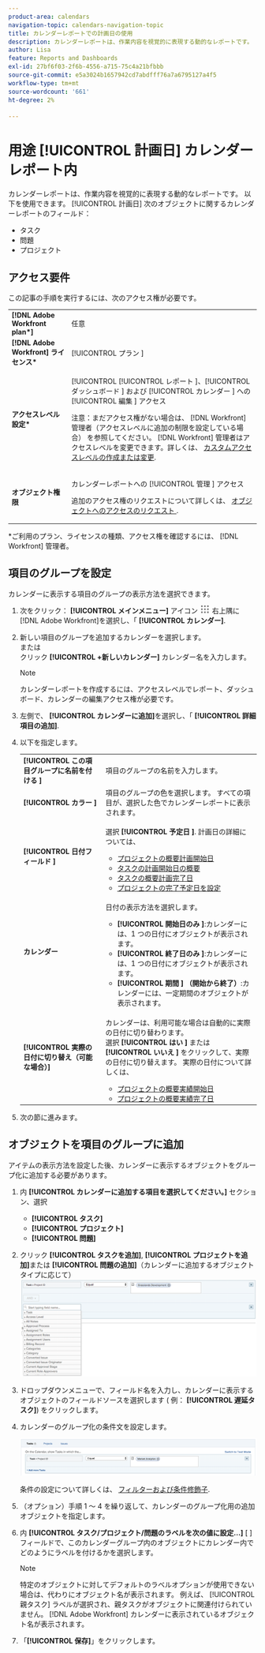 ```yaml
---
product-area: calendars
navigation-topic: calendars-navigation-topic
title: カレンダーレポートでの計画日の使用
description: カレンダーレポートは、作業内容を視覚的に表現する動的なレポートです。 タスク、タスク、タスク、プロジェクトに関するカレンダーレポートで、[ 予定日 ] フィールドを使用できます。
author: Lisa
feature: Reports and Dashboards
exl-id: 27bf6f03-2f6b-4556-a715-75c4a21bfbbb
source-git-commit: e5a3024b1657942cd7abdfff76a7a6795127a4f5
workflow-type: tm+mt
source-wordcount: '661'
ht-degree: 2%

---
```


# 用途 [!UICONTROL 計画日] カレンダーレポート内

カレンダーレポートは、作業内容を視覚的に表現する動的なレポートです。 以下を使用できます。 [!UICONTROL 計画日] 次のオブジェクトに関するカレンダーレポートのフィールド：

* タスク
* 問題
* プロジェクト

## アクセス要件

この記事の手順を実行するには、次のアクセス権が必要です。

<table style="table-layout:auto"> 
 <col> 
 </col> 
 <col> 
 </col> 
 <tbody> 
  <tr> 
   <td role="rowheader"><strong>[!DNL Adobe Workfront plan*]</strong></td> 
   <td> <p>任意</p> </td> 
  </tr> 
  <tr> 
   <td role="rowheader"><strong>[!DNL Adobe Workfront] ライセンス*</strong></td> 
   <td> <p>[!UICONTROL プラン ] </p> </td> 
  </tr> 
  <tr> 
   <td role="rowheader"><strong>アクセスレベル設定*</strong></td> 
   <td> <p>[!UICONTROL [!UICONTROL レポート ]、[!UICONTROL ダッシュボード ] および [!UICONTROL カレンダー ] への [!UICONTROL 編集 ] アクセス</p> <p>注意：まだアクセス権がない場合は、 [!DNL Workfront] 管理者（アクセスレベルに追加の制限を設定している場合） を参照してください。 [!DNL Workfront] 管理者はアクセスレベルを変更できます。詳しくは、 <a href="../../../administration-and-setup/add-users/configure-and-grant-access/create-modify-access-levels.md" class="MCXref xref">カスタムアクセスレベルの作成または変更</a>.</p> </td> 
  </tr> 
  <tr> 
   <td role="rowheader"><strong>オブジェクト権限</strong></td> 
   <td> <p>カレンダーレポートへの [!UICONTROL 管理 ] アクセス</p> <p>追加のアクセス権のリクエストについて詳しくは、 <a href="../../../workfront-basics/grant-and-request-access-to-objects/request-access.md" class="MCXref xref">オブジェクトへのアクセスのリクエスト </a>.</p> </td> 
  </tr> 
 </tbody> 
</table>

&#42;ご利用のプラン、ライセンスの種類、アクセス権を確認するには、 [!DNL Workfront] 管理者。

## 項目のグループを設定

カレンダーに表示する項目のグループの表示方法を選択できます。

1. 次をクリック： **[!UICONTROL メインメニュー]** アイコン ![](assets/main-menu-icon.png) 右上隅に [!DNL Adobe Workfront]を選択し、「 **[!UICONTROL カレンダー]**.

1. 新しい項目のグループを追加するカレンダーを選択します。\
   または\
   クリック **[!UICONTROL +新しいカレンダー]** カレンダー名を入力します。

   >[!NOTE]
   >
   >カレンダーレポートを作成するには、アクセスレベルでレポート、ダッシュボード、カレンダーの編集アクセス権が必要です。

1. 左側で、 **[!UICONTROL カレンダーに追加]**&#x200B;を選択し、「 **[!UICONTROL 詳細項目の追加]**.

1. 以下を指定します。

   <table style="table-layout:auto">
    <col>
    <col>
    <tbody>
     <tr>
      <td role="rowheader"><strong>[!UICONTROL この項目グループに名前を付ける ]</strong></td>
      <td>項目のグループの名前を入力します。</td>
     </tr>
     <tr>
      <td role="rowheader"><strong>[!UICONTROL カラー ]</strong></td>
      <td>項目のグループの色を選択します。 すべての項目が、選択した色でカレンダーレポートに表示されます。</td>
     </tr>
     <tr>
      <td role="rowheader"><strong>[!UICONTROL 日付フィールド ]</strong></td>
      <td><p>選択 <strong>[!UICONTROL 予定日 ]</strong>. 計画日の詳細については、 </p>
       <ul>
        <li><a href="../../../manage-work/projects/planning-a-project/project-planned-start-date.md" class="MCXref xref">プロジェクトの概要計画開始日</a></li>
        <li><a href="../../../manage-work/tasks/task-information/task-planned-start-date.md" class="MCXref xref">タスクの計画開始日の概要</a></li>
        <li><a href="../../../manage-work/tasks/task-information/task-planned-completion-date.md" class="MCXref xref">タスクの概要計画完了日</a></li>
        <li><a href="../../../manage-work/projects/planning-a-project/project-planned-completion-date.md" class="MCXref xref">プロジェクトの完了予定日を設定</a><br></li>
       </ul></td>
     </tr>
     <tr>
      <td role="rowheader"><strong>カレンダー</strong></td>
      <td><p>日付の表示方法を選択します。</p>
       <ul>
        <li><strong>[!UICONTROL 開始日のみ ]</strong>:カレンダーには、1 つの日付にオブジェクトが表示されます。</li>
        <li><strong>[!UICONTROL 終了日のみ ]</strong>:カレンダーには、1 つの日付にオブジェクトが表示されます。</li>
        <li><strong>[!UICONTROL 期間 ] （開始から終了）</strong>:カレンダーには、一定期間のオブジェクトが表示されます。</li>
       </ul></td>
     </tr>
     <tr data-mc-conditions="">
      <td role="rowheader"><strong>[!UICONTROL 実際の日付に切り替え（可能な場合）]</strong></td>
      <td><p>カレンダーは、利用可能な場合は自動的に実際の日付に切り替わります。 <br>選択 <strong>[!UICONTROL はい ]</strong> または <strong>[!UICONTROL いいえ ]</strong> をクリックして、実際の日付に切り替えます。 実際の日付について詳しくは、</p>
       <ul>
        <li><a href="../../../manage-work/projects/planning-a-project/project-actual-start-date.md" class="MCXref xref">プロジェクトの概要実績開始日 </a></li>
        <li><a href="../../../manage-work/projects/planning-a-project/project-actual-completion-date.md" class="MCXref xref">プロジェクトの概要実績完了日 </a></li>
       </ul></td>
     </tr>
    </tbody>
   </table>

1. 次の節に進みます。

## オブジェクトを項目のグループに追加

アイテムの表示方法を設定した後、カレンダーに表示するオブジェクトをグループ化に追加する必要があります。

1. 内 **[!UICONTROL カレンダーに追加する項目を選択してください。]** セクション、選択

   * **[!UICONTROL タスク]**
   * **[!UICONTROL プロジェクト]**
   * **[!UICONTROL 問題]**

1. クリック **[!UICONTROL タスクを追加]**, **[!UICONTROL プロジェクトを追加]**&#x200B;または **[!UICONTROL 問題の追加]**（カレンダーに追加するオブジェクトタイプに応じて）\
   ![カレンダーのオブジェクトを選択](assets/field-name.png)

1. ドロップダウンメニューで、フィールド名を入力し、カレンダーに表示するオブジェクトのフィールドソースを選択します ( 例： **[!UICONTROL 遅延タスク]**) をクリックします。
1. カレンダーのグループ化の条件文を設定します。

   ![条件文](assets/condition-statement-calendar.png)

   条件の設定について詳しくは、 [フィルターおよび条件修飾子](../../../reports-and-dashboards/reports/reporting-elements/filter-condition-modifiers.md).

1. （オプション）手順 1 ～ 4 を繰り返して、カレンダーのグループ化用の追加オブジェクトを指定します。
1. 内 **[!UICONTROL タスク/プロジェクト/問題のラベルを次の値に設定…]** [ ] フィールドで、このカレンダーグループ内のオブジェクトにカレンダー内でどのようにラベルを付けるかを選択します。

   >[!NOTE]
   >
   >特定のオブジェクトに対してデフォルトのラベルオプションが使用できない場合は、代わりにオブジェクト名が表示されます。 例えば、 [!UICONTROL 親タスク] ラベルが選択され、親タスクがオブジェクトに関連付けられていません。 [!DNL Adobe Workfront] カレンダーに表示されているオブジェクト名が表示されます。

1. 「**[!UICONTROL 保存]**」をクリックします。
